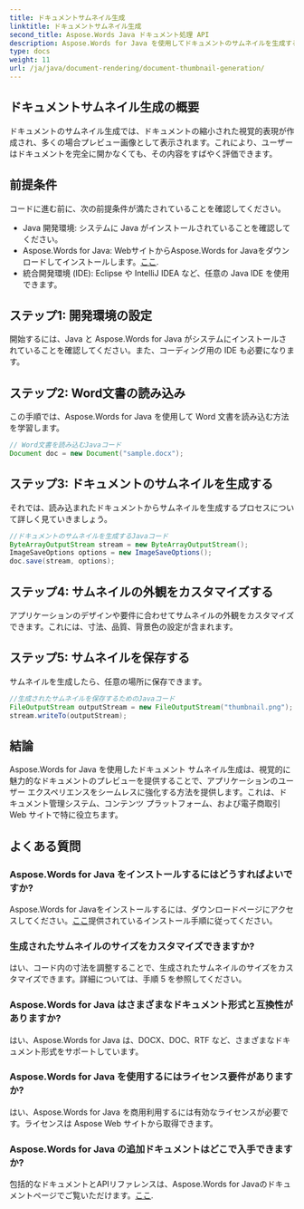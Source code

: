 ```yaml
---
title: ドキュメントサムネイル生成
linktitle: ドキュメントサムネイル生成
second_title: Aspose.Words Java ドキュメント処理 API
description: Aspose.Words for Java を使用してドキュメントのサムネイルを生成する方法を学びます。視覚的なプレビューでユーザー エクスペリエンスを強化します。
type: docs
weight: 11
url: /ja/java/document-rendering/document-thumbnail-generation/
---
```


## ドキュメントサムネイル生成の概要

ドキュメントのサムネイル生成では、ドキュメントの縮小された視覚的表現が作成され、多くの場合プレビュー画像として表示されます。これにより、ユーザーはドキュメントを完全に開かなくても、その内容をすばやく評価できます。

## 前提条件

コードに進む前に、次の前提条件が満たされていることを確認してください。

- Java 開発環境: システムに Java がインストールされていることを確認してください。
-  Aspose.Words for Java: WebサイトからAspose.Words for Javaをダウンロードしてインストールします。[ここ](https://releases.aspose.com/words/java/).
- 統合開発環境 (IDE): Eclipse や IntelliJ IDEA など、任意の Java IDE を使用できます。

## ステップ1: 開発環境の設定

開始するには、Java と Aspose.Words for Java がシステムにインストールされていることを確認してください。また、コーディング用の IDE も必要になります。

## ステップ2: Word文書の読み込み

この手順では、Aspose.Words for Java を使用して Word 文書を読み込む方法を学習します。

```java
// Word文書を読み込むJavaコード
Document doc = new Document("sample.docx");
```

## ステップ3: ドキュメントのサムネイルを生成する

それでは、読み込まれたドキュメントからサムネイルを生成するプロセスについて詳しく見ていきましょう。

```java
//ドキュメントのサムネイルを生成するJavaコード
ByteArrayOutputStream stream = new ByteArrayOutputStream();
ImageSaveOptions options = new ImageSaveOptions();
doc.save(stream, options);
```

## ステップ4: サムネイルの外観をカスタマイズする

アプリケーションのデザインや要件に合わせてサムネイルの外観をカスタマイズできます。これには、寸法、品質、背景色の設定が含まれます。

## ステップ5: サムネイルを保存する

サムネイルを生成したら、任意の場所に保存できます。

```java
//生成されたサムネイルを保存するためのJavaコード
FileOutputStream outputStream = new FileOutputStream("thumbnail.png");
stream.writeTo(outputStream);
```

## 結論

Aspose.Words for Java を使用したドキュメント サムネイル生成は、視覚的に魅力的なドキュメントのプレビューを提供することで、アプリケーションのユーザー エクスペリエンスをシームレスに強化する方法を提供します。これは、ドキュメント管理システム、コンテンツ プラットフォーム、および電子商取引 Web サイトで特に役立ちます。

## よくある質問

### Aspose.Words for Java をインストールするにはどうすればよいですか?

Aspose.Words for Javaをインストールするには、ダウンロードページにアクセスしてください。[ここ](https://releases.aspose.com/words/java/)提供されているインストール手順に従ってください。

### 生成されたサムネイルのサイズをカスタマイズできますか?

はい、コード内の寸法を調整することで、生成されたサムネイルのサイズをカスタマイズできます。詳細については、手順 5 を参照してください。

### Aspose.Words for Java はさまざまなドキュメント形式と互換性がありますか?

はい、Aspose.Words for Java は、DOCX、DOC、RTF など、さまざまなドキュメント形式をサポートしています。

### Aspose.Words for Java を使用するにはライセンス要件がありますか?

はい、Aspose.Words for Java を商用利用するには有効なライセンスが必要です。ライセンスは Aspose Web サイトから取得できます。

### Aspose.Words for Java の追加ドキュメントはどこで入手できますか?

包括的なドキュメントとAPIリファレンスは、Aspose.Words for Javaのドキュメントページでご覧いただけます。[ここ](https://reference.aspose.com/words/java/).